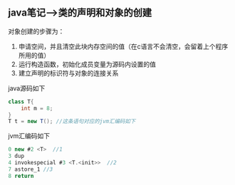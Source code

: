 ## java笔记-->类的声明和对象的创建

对象创建的步骤为：

1. 申请空间，并且清空此块内存空间的值（在c语言不会清空，会留着上个程序所用的值）
2. 运行构造函数，初始化成员变量为源码内设置的值
3. 建立声明的标识符与对象的连接关系

java源码如下

```java
class T{
    int m = 8;
}
T t = new T(); //这条语句对应的jvm汇编码如下
```

jvm汇编码如下

```java
0 new #2 <T>  //1
3 dup
4 invokespecial #3 <T.<init>>  //2
7 astore_1 //3
8 return
```

